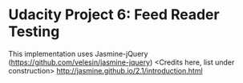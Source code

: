 # Udacity Project 6: Feed Reader Testing

This implementation uses Jasmine-jQuery (https://github.com/velesin/jasmine-jquery)
<Credits here, list under construction>
http://jasmine.github.io/2.1/introduction.html